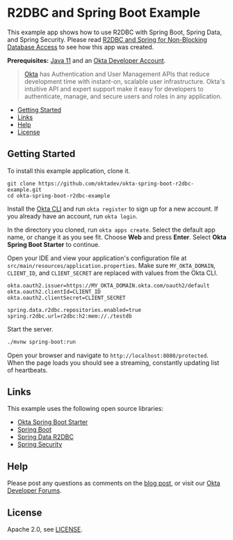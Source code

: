 # R2DBC and Spring Boot Example
 
This example app shows how to use R2DBC with Spring Boot, Spring Data, and Spring Security. Please read [R2DBC and Spring for Non-Blocking Database Access](https://developer.okta.com/blog/2021/05/12/spring-boot-r2dbc) to see how this app was created.

**Prerequisites:** [Java 11](https://adoptopenjdk.net/) and an [Okta Developer Account](https://developer.okta.com).

> [Okta](https://developer.okta.com/) has Authentication and User Management APIs that reduce development time with instant-on, scalable user infrastructure. Okta's intuitive API and expert support make it easy for developers to authenticate, manage, and secure users and roles in any application.

* [Getting Started](#getting-started)
* [Links](#links)
* [Help](#help)
* [License](#license)

## Getting Started

To install this example application, clone it.

```
git clone https://github.com/oktadev/okta-spring-boot-r2dbc-example.git
cd okta-spring-boot-r2dbc-example
```

Install the [Okta CLI](https://cli.okta.com) and run `okta register` to sign up for a new account. If you already have an account, run `okta login`. 

In the directory you cloned, run `okta apps create`. Select the default app name, or change it as you see fit. Choose **Web** and press **Enter**. Select **Okta Spring Boot Starter** to continue.

Open your IDE and view your application's configuration file at `src/main/resources/application.properties`. Make sure `MY_OKTA_DOMAIN`, `CLIENT_ID`, and `CLIENT_SECRET` are replaced with values from the Okta CLI.

```properties
okta.oauth2.issuer=https://MY_OKTA_DOMAIN.okta.com/oauth2/default
okta.oauth2.clientId=CLIENT_ID
okta.oauth2.clientSecret=CLIENT_SECRET

spring.data.r2dbc.repositories.enabled=true
spring.r2dbc.url=r2dbc:h2:mem://./testdb
```

Start the server.

```bash
./mvnw spring-boot:run
```

Open your browser and navigate to `http://localhost:8080/protected`. When the page loads you should see a streaming, constantly updating list of heartbeats.

## Links

This example uses the following open source libraries:

* [Okta Spring Boot Starter](https://github.com/okta/okta-spring-boot)
* [Spring Boot](https://spring.io/projects/spring-boot)
* [Spring Data R2DBC](https://spring.io/projects/spring-data-r2dbc)
* [Spring Security](https://spring.io/projects/spring-security)

## Help

Please post any questions as comments on the [blog post](https://developer.okta.com/blog/2021/05/12/spring-boot-r2dbc), or visit our [Okta Developer Forums](https://devforum.okta.com/). 

## License

Apache 2.0, see [LICENSE](LICENSE).

